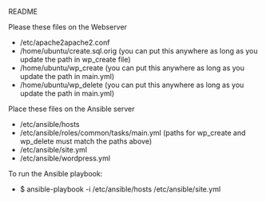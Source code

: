 README

Please these files on the Webserver
* /etc/apache2apache2.conf
* /home/ubuntu/create.sql.orig (you can put this anywhere as long as you update the path in wp_create file)
* /home/ubuntu/wp_create (you can put this anywhere as long as you update the path in main.yml)
* /home/ubuntu/wp_delete (you can put this anywhere as long as you update the path in main.yml)


Place these files on the Ansible server
* /etc/ansible/hosts
* /etc/ansible/roles/common/tasks/main.yml (paths for wp_create and wp_delete must match the paths above)
* /etc/ansible/site.yml
* /etc/ansible/wordpress.yml


To run the Ansible playbook:
* $ ansible-playbook -i /etc/ansible/hosts /etc/ansible/site.yml
